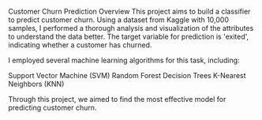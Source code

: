 Customer Churn Prediction
Overview
This project aims to build a classifier to predict customer churn. Using a dataset from Kaggle with 10,000 samples, 
I performed a thorough analysis and visualization of the attributes to understand the data better. The target variable for prediction is 'exited', indicating whether a customer has churned.

I employed several machine learning algorithms for this task, including:

Support Vector Machine (SVM)
Random Forest
Decision Trees
K-Nearest Neighbors (KNN)

Through this project, we aimed to find the most effective model for predicting customer churn.
